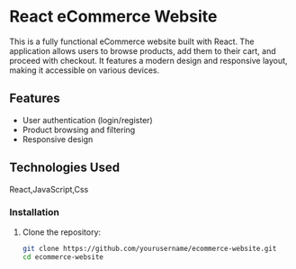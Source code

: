 # React eCommerce Website

This is a fully functional eCommerce website built with React. The application allows users to browse products, add them to their cart, and proceed with checkout. It features a modern design and responsive layout, making it accessible on various devices.

## Features

- User authentication (login/register)
- Product browsing and filtering
- Responsive design


## Technologies Used

React,JavaScript,Css





### Installation

1. Clone the repository:

   ```bash
   git clone https://github.com/yourusername/ecommerce-website.git
   cd ecommerce-website
